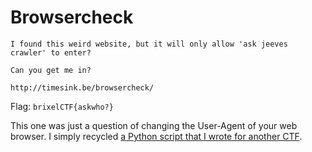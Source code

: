 # Browsercheck

```
I found this weird website, but it will only allow 'ask jeeves crawler' to enter?

Can you get me in?

http://timesink.be/browsercheck/ 
```

Flag: ``brixelCTF{askwho?}``

This one was just a question of changing the User-Agent of your web browser. I simply recycled [a Python script that I wrote for another CTF]().
